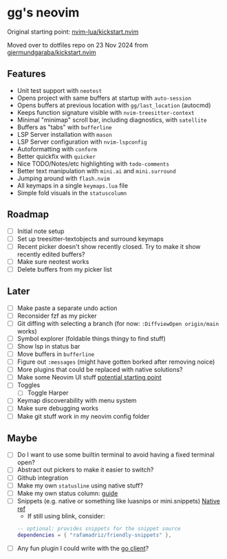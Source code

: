 # gg's neovim

Original starting point: [nvim-lua/kickstart.nvim](https://github.com/nvim-lua/kickstart.nvim)

Moved over to dotfiles repo on 23 Nov 2024 from [gjermundgaraba/kickstart.nvim](https://github.com/gjermundgaraba/kickstart.nvim)

## Features

- Unit test support with `neotest`
- Opens project with same buffers at startup with `auto-session`
- Opens buffers at previous location with `gg/last_location` (autocmd)
- Keeps function signature visible with `nvim-treesitter-context`
- Minimal "minimap" scroll bar, including diagnostics, with `satellite`
- Buffers as "tabs" with `bufferline`
- LSP Server installation with `mason`
- LSP Server configuration with `nvim-lspconfig`
- Autoformatting with `conform`
- Better quickfix with `quicker`
- Nice TODO/Notes/etc highlighting with `todo-comments`
- Better text manipulation with `mini.ai` and `mini.surround`
- Jumping around with `flash.nvim`
- All keymaps in a single `keymaps.lua` file
- Simple fold visuals in the `statuscolumn`

## Roadmap

- [ ] Initial note setup
- [ ] Set up treesitter-textobjects and surround keymaps
- [ ] Recent picker doesn't show recently closed. Try to make it show recently edited buffers?
- [ ] Make sure neotest works
- [ ] Delete buffers from my picker list

## Later

- [ ] Make paste a separate undo action
- [ ] Reconsider fzf as my picker
- [ ] Git diffing with selecting a branch (for now: `:DiffviewOpen origin/main` works)
- [ ] Symbol explorer (foldable things thingy to find stuff)
- [ ] Show lsp in status bar
- [ ] Move buffers in `bufferline`
- [ ] Figure out `:messages` (might have gotten borked after removing noice)
- [ ] More plugins that could be replaced with native solutions?
- [ ] Make some Neovim UI stuff [potential starting point](https://github.com/OXY2DEV/ui.nvim)
- [ ] Toggles
    - [ ] Toggle Harper
- [ ] Keymap discoverability with menu system
- [ ] Make sure debugging works
- [ ] Make git stuff work in my neovim config folder

## Maybe

- [ ] Do I want to use some builtin terminal to avoid having a fixed terminal open?
- [ ] Abstract out pickers to make it easier to switch?
- [ ] Github integration
- [ ] Make my own `statusline` using native stuff?
- [ ] Make my own status column: [guide](https://www.reddit.com/r/neovim/comments/1djjc6q/statuscolumn_a_beginers_guide/)
- [ ] Snippets (e.g. native or something like luasnips or mini.snippets) [Native ref](https://www.reddit.com/r/neovim/comments/1cxfhom/builtin_snippets_so_good_i_removed_luasnip/)
    - If still using blink, consider: 
    ```lua
    -- optional: provides snippets for the snippet source
    dependencies = { "rafamadriz/friendly-snippets" },
    ```
- [ ] Any fun plugin I could write with the [go client](https://github.com/neovim/go-client)?
